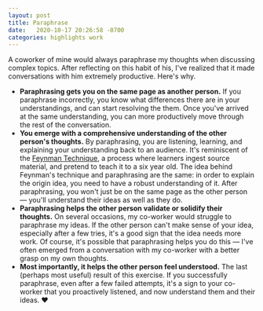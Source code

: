 ```yaml
---
layout: post
title: Paraphrase
date:   2020-10-17 20:26:58 -0700
categories: highlights work
---
```

A coworker of mine would always paraphrase my thoughts when discussing complex topics. After reflecting on this habit of his, I've realized that it made conversations with him extremely productive. Here's why.

- **Paraphrasing gets you on the same page as another person.** If you paraphrase incorrectly, you know what differences there are in your understandings, and can start resolving the them. Once you've arrived at the same understanding, you can more productively move through the rest of the conversation.
- **You emerge with a comprehensive understanding of the other person's thoughts.** By paraphrasing, you are listening, learning, and explaining your understanding back to an audience. It's reminiscent of the [Feynman Technique](https://fs.blog/2012/04/feynman-technique/), a process where learners ingest source material, and pretend to teach it to a six year old. The idea behind Feynman's technique and paraphrasing are the same: in order to explain the origin idea, you need to have a robust understanding of it. After paraphrasing, you won't just be on the same page as the other person — you'll understand their ideas as well as they do.
- **Paraphrasing helps the other person validate or solidify their thoughts.** On several occasions, my co-worker would struggle to paraphrase my ideas. If the other person can't make sense of your idea, especially after a few tries, it's a good sign that the idea needs more work. Of course, it's possible that paraphrasing helps you do this — I've often emerged from a conversation with my co-worker with a better grasp on my own thoughts.
- **Most importantly, it helps the other person feel understood.** The last (perhaps most useful) result of this exercise. If you successfully paraphrase, even after a few failed attempts, it's a sign to your co-worker that you proactively listened, and now understand them and their ideas. ❤️

